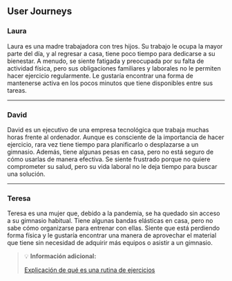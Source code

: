 ## User Journeys

### Laura
Laura es una madre trabajadora con tres hijos. Su trabajo le ocupa la mayor parte del día, y al regresar a casa, tiene poco tiempo para dedicarse a su bienestar. A menudo, se siente fatigada y preocupada por su falta de actividad física, pero sus obligaciones familiares y laborales no le permiten hacer ejercicio regularmente. Le gustaría encontrar una forma de mantenerse activa en los pocos minutos que tiene disponibles entre sus tareas.

---

### David
David es un ejecutivo de una empresa tecnológica que trabaja muchas horas frente al ordenador. Aunque es consciente de la importancia de hacer ejercicio, rara vez tiene tiempo para planificarlo o desplazarse a un gimnasio. Además, tiene algunas pesas en casa, pero no está seguro de cómo usarlas de manera efectiva. Se siente frustrado porque no quiere comprometer su salud, pero su vida laboral no le deja tiempo para buscar una solución.

---

### Teresa
Teresa es una mujer que, debido a la pandemia, se ha quedado sin acceso a su gimnasio habitual. Tiene algunas bandas elásticas en casa, pero no sabe cómo organizarse para entrenar con ellas. Siente que está perdiendo forma física y le gustaría encontrar una manera de aprovechar el material que tiene sin necesidad de adquirir más equipos o asistir a un gimnasio.

> 💡 **Información adicional:**
>
> [Explicación de qué es una rutina de ejercicios](./rutina-ejercicios.md)
